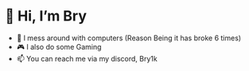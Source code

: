 # 👋 Hi, I’m Bry
- 👀 I mess around with computers (Reason Being it has broke 6 times)
- 🎮 I also do some Gaming 
- 📫 You can reach me via my discord, Bry1k

<!---
Brysterious/Brysterious is a ✨ special ✨ repository because its `README.md` (this file) appears on your GitHub profile.
You can click the Preview link to take a look at your changes.
--->
